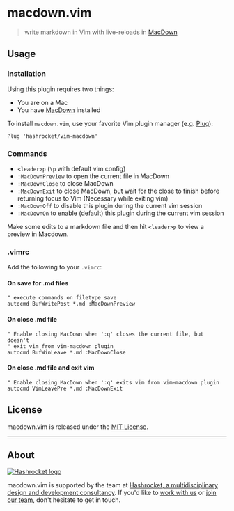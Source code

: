 # macdown.vim

> write markdown in Vim with live-reloads in
> [MacDown](https://macdown.uranusjr.com/)

## Usage

### Installation

Using this plugin requires two things:

- You are on a Mac
- You have [MacDown](https://macdown.uranusjr.com/) installed

To install `macdown.vim`, use your favorite Vim plugin manager (e.g.
[Plug](https://github.com/junegunn/vim-plug)):

```vimscript
Plug 'hashrocket/vim-macdown'
```

### Commands

* `<leader>p` (`\p` with default vim config)
* `:MacDownPreview` to open the current file in MacDown
* `:MacDownClose` to close MacDown
* `:MacDownExit` to close MacDown, but wait for the close to finish before returning focus to Vim (Necessary while exiting vim)
* `:MacDownOff` to disable this plugin during the current vim session
* `:MacDownOn` to enable (default) this plugin during the current vim session

Make some edits to a markdown file and then hit `<leader>p` to view a
preview in Macdown.

### .vimrc

Add the following to your `.vimrc`:

#### On save for .md files

```vimscript
" execute commands on filetype save
autocmd BufWritePost *.md :MacDownPreview
```

#### On close .md file

```vimscript
" Enable closing MacDown when ':q' closes the current file, but doesn't
" exit vim from vim-macdown plugin
autocmd BufWinLeave *.md :MacDownClose
```

#### On close .md file and exit vim

```vimscript
" Enable closing MacDown when ':q' exits vim from vim-macdown plugin
autocmd VimLeavePre *.md :MacDownExit
```

## License

macdown.vim is released under the [MIT License](http://www.opensource.org/licenses/MIT).

---

## About

[![Hashrocket logo](https://hashrocket.com/hashrocket_logo.svg)](https://hashrocket.com)

macdown.vim is supported by the team at [Hashrocket, a multidisciplinary
design and development consultancy](https://hashrocket.com). If you'd like
to [work with us](https://hashrocket.com/contact-us/hire-us) or [join our
team](https://hashrocket.com/contact-us/jobs), don't hesitate to get in
touch.
